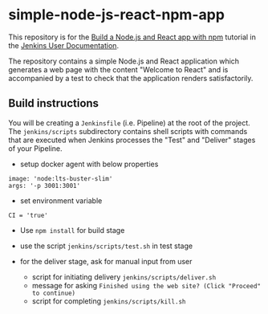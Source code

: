 # simple-node-js-react-npm-app

This repository is for the
[Build a Node.js and React app with npm](https://jenkins.io/doc/tutorials/build-a-node-js-and-react-app-with-npm/)
tutorial in the [Jenkins User Documentation](https://jenkins.io/doc/).

The repository contains a simple Node.js and React application which generates
a web page with the content "Welcome to React" and is accompanied by a test to
check that the application renders satisfactorily.


## Build instructions

You will be creating a `Jenkinsfile` (i.e. Pipeline) at the root of the project. The `jenkins/scripts` subdirectory contains shell scripts with commands that are executed when Jenkins processes the "Test" and "Deliver" stages of your Pipeline.

- setup docker agent with below properties

```
image: 'node:lts-buster-slim'
args: '-p 3001:3001'
```
- set environment variable
```
CI = 'true'
```

- Use `npm install` for build stage

- use the script `jenkins/scripts/test.sh` in test stage

- for the deliver stage, ask for manual input from user
	- script for initiating delivery `jenkins/scripts/deliver.sh`
	- message for asking `Finished using the web site? (Click "Proceed" to continue)`
	- script for completing `jenkins/scripts/kill.sh`
